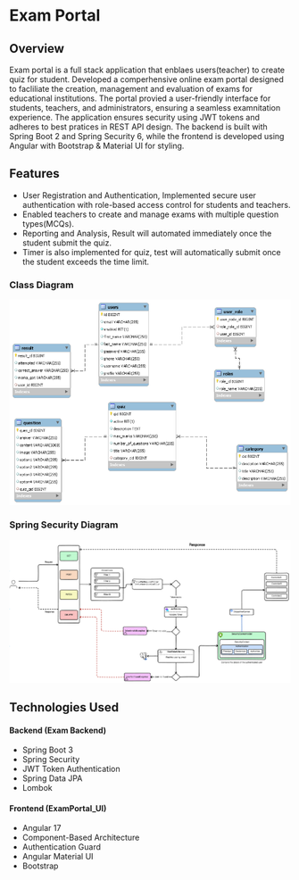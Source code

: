 <h1>Exam Portal</h1>
<h2>Overview</h2>
Exam portal is a full stack application that enblaes users(teacher) to create quiz for student. Developed a comperhensive online exam portal designed to facliliate the creation, management and evaluation of exams for educational institutions. The portal provied a user-friendly interface for students, teachers, and administrators, ensuring a seamless examnitation experience. The application ensures security using JWT tokens and adheres to best pratices in REST API design. The backend is built with Spring Boot 2 and Spring Security 6, while the frontend is developed using Angular with Bootstrap & Material UI for styling.

<h2>Features</h2>
<ul>
  <li>User Registration and Authentication, Implemented secure user authentication with role-based access control for students and teachers.</li>
  <li>Enabled teachers to create and manage exams with multiple question types(MCQs).</li>
  <li>Reporting and Analysis, Result will automated immediately once the student submit the quiz.</li>
  <li>Timer is also implemented for quiz, test will automatically submit once the student exceeds the time limit.</li>
  
</ul>

<h3>Class Diagram</h3>
<img src="Screensorts/Class-diagram.png" alt="Class Diagram">
<h3>Spring Security Diagram</h3>
<img src="Screensorts/security.png" alt="Security Diagram">

<h2>Technologies Used</h2>
<h4>Backend (Exam Backend)</h4>
<ul>
  <li>Spring Boot 3</li>
  <li>Spring Security</li>
  <li>JWT Token Authentication</li>
  <li>Spring Data JPA</li>
  <li>Lombok</li>
</ul>
<h4>Frontend (ExamPortal_UI)</h4>
<ul>
  <li>Angular 17</li>
  <li>Component-Based Architecture</li>
  <li>Authentication Guard</li>
  <li>Angular Material UI</li>
  <li>Bootstrap</li>
</ul>
